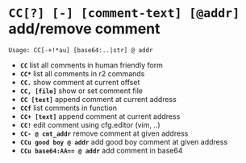 <!-- TITLE: CC -->

#  **`CC[?] [-] [comment-text] [@addr]`** add/remove comment


```text
Usage: CC[-+!*au] [base64:..|str] @ addr
```


- **`CC`** list all comments in human friendly form
- **`CC*`** list all comments in r2 commands
- **`CC.`** show comment at current offset
- **`CC, [file]`** show or set comment file
- **`CC [text]`** append comment at current address
- **`CCf`** list comments in function
- **`CC+ [text]`** append comment at current address
- **`CC!`** edit comment using cfg.editor (vim, ..)
- **`CC- @ cmt_addr`** remove comment at given address
- **`CCu good boy @ addr`** add good boy comment at given address
- **`CCu base64:AA== @ addr`** add comment in base64